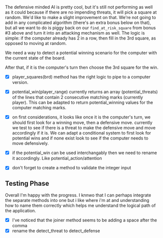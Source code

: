 The defensive minded AI is pretty cool, but it's still not performing as well as it could because if there are no impending threats, it will pick a square at random. We'd like to make a slight improvement on that. We're not going to add in any complicated algorithm (there's an extra bonus below on that), but all we want to do is piggy back on our `find_at_risk_square` from bonus #3 above and turn it into an attacking mechanism as well. The logic is simple: if the computer already has 2 in a row, then fill in the 3rd square, as opposed to moving at random.

We need a way to detect a potential winning scenario for the computer with the current state of the board.

After that, if it is the computer's turn then choose the 3rd square for the win.

- [x] player_squares(brd) method has the right logic to pipe to a computer version. 
- [x] potential_win(player_range) currently returns an array (potential_threats) of the lines that contain 2 consecutive matching marks (currently player). This can be adapted to return potential_winning values for the computer matching marks.
- [x] on first considerations, it looks like once it is the computer's turn, we should first look for a winning move, then a defensive move. currently we test to see if there is a threat to make the defensive move and move accordingly if it is. We can adapt a conditional system to first look for potential wins and if none exist look to see if the computer needs to move defensively. 

- [x] if the potential_win can be used interchangably then we need to rename it accordingly. Like potential_action/attention

- [x] don't forget to create a method to validate the integer input 

## Testing Phase
Overall I'm happy with the progress. I knnwo that I can perhaps integrate the separate methods into one but i like where i'm at and understanding how to name them correctly which helps me understand the logical path of the application.

- [x] I've noticed that the joiner method seems to be adding a space after the comma
- [x] rename the detect_threat to detect_defense
